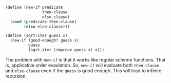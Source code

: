 ```scheme
(define (new-if predicate
                then-clause
                else-clause)
  (cond (predicate then-clause)
        (else else-clause)))
```

```scheme
(define (sqrt-iter guess x)
  (new-if (good-enough? guess x)
          guess
          (sqrt-iter (improve guess x) x)))
```

The problem with `new-if` is that it works like regular scheme
functions. That is, applicative order evaulation. So, `new-if`
will evaluate both `then-clause` and `else-clause` even if the
`guess` is good enough. This will lead to infinite recursion.
